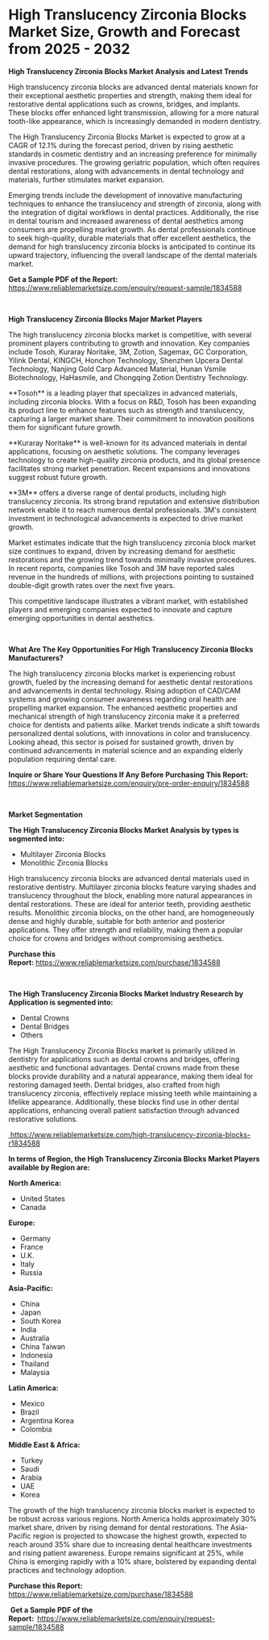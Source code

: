 <p><h1>High Translucency Zirconia Blocks Market Size, Growth and Forecast from 2025 - 2032</h1></p><p><strong>High Translucency Zirconia Blocks Market Analysis and Latest Trends</strong></p>
<p><p>High translucency zirconia blocks are advanced dental materials known for their exceptional aesthetic properties and strength, making them ideal for restorative dental applications such as crowns, bridges, and implants. These blocks offer enhanced light transmission, allowing for a more natural tooth-like appearance, which is increasingly demanded in modern dentistry.</p><p>The High Translucency Zirconia Blocks Market is expected to grow at a CAGR of 12.1% during the forecast period, driven by rising aesthetic standards in cosmetic dentistry and an increasing preference for minimally invasive procedures. The growing geriatric population, which often requires dental restorations, along with advancements in dental technology and materials, further stimulates market expansion. </p><p>Emerging trends include the development of innovative manufacturing techniques to enhance the translucency and strength of zirconia, along with the integration of digital workflows in dental practices. Additionally, the rise in dental tourism and increased awareness of dental aesthetics among consumers are propelling market growth. As dental professionals continue to seek high-quality, durable materials that offer excellent aesthetics, the demand for high translucency zirconia blocks is anticipated to continue its upward trajectory, influencing the overall landscape of the dental materials market.</p></p>
<p><strong>Get a Sample PDF of the Report:&nbsp;</strong> <a href="https://www.reliablemarketsize.com/enquiry/request-sample/1834588?utm_campaign=3181&utm_medium=2&utm_source=Github&utm_content=ia&utm_term=14042025&utm_id=high-translucency-zirconia-blocks">https://www.reliablemarketsize.com/enquiry/request-sample/1834588</a></p>
<p>&nbsp;</p>
<p><strong>High Translucency Zirconia Blocks Major Market Players</strong></p>
<p><p>The high translucency zirconia blocks market is competitive, with several prominent players contributing to growth and innovation. Key companies include Tosoh, Kuraray Noritake, 3M, Zotion, Sagemax, GC Corporation, Yilink Dental, KINGCH, Honchon Technology, Shenzhen Upcera Dental Technology, Nanjing Gold Carp Advanced Material, Hunan Vsmile Biotechnology, HaHasmile, and Chongqing Zotion Dentistry Technology.</p><p>**Tosoh** is a leading player that specializes in advanced materials, including zirconia blocks. With a focus on R&D, Tosoh has been expanding its product line to enhance features such as strength and translucency, capturing a larger market share. Their commitment to innovation positions them for significant future growth.</p><p>**Kuraray Noritake** is well-known for its advanced materials in dental applications, focusing on aesthetic solutions. The company leverages technology to create high-quality zirconia products, and its global presence facilitates strong market penetration. Recent expansions and innovations suggest robust future growth.</p><p>**3M** offers a diverse range of dental products, including high translucency zirconia. Its strong brand reputation and extensive distribution network enable it to reach numerous dental professionals. 3M's consistent investment in technological advancements is expected to drive market growth.</p><p>Market estimates indicate that the high translucency zirconia block market size continues to expand, driven by increasing demand for aesthetic restorations and the growing trend towards minimally invasive procedures. In recent reports, companies like Tosoh and 3M have reported sales revenue in the hundreds of millions, with projections pointing to sustained double-digit growth rates over the next five years. </p><p>This competitive landscape illustrates a vibrant market, with established players and emerging companies expected to innovate and capture emerging opportunities in dental aesthetics.</p></p>
<p>&nbsp;</p>
<p><strong>What Are The Key Opportunities For High Translucency Zirconia Blocks Manufacturers?</strong></p>
<p><p>The high translucency zirconia blocks market is experiencing robust growth, fueled by the increasing demand for aesthetic dental restorations and advancements in dental technology. Rising adoption of CAD/CAM systems and growing consumer awareness regarding oral health are propelling market expansion. The enhanced aesthetic properties and mechanical strength of high translucency zirconia make it a preferred choice for dentists and patients alike. Market trends indicate a shift towards personalized dental solutions, with innovations in color and translucency. Looking ahead, this sector is poised for sustained growth, driven by continued advancements in material science and an expanding elderly population requiring dental care.</p></p>
<p><strong>Inquire or Share Your Questions If Any Before Purchasing This Report:</strong> <a href="https://www.reliablemarketsize.com/enquiry/pre-order-enquiry/1834588?utm_campaign=3181&utm_medium=2&utm_source=Github&utm_content=ia&utm_term=14042025&utm_id=high-translucency-zirconia-blocks">https://www.reliablemarketsize.com/enquiry/pre-order-enquiry/1834588</a></p>
<p>&nbsp;</p>
<p><strong>Market Segmentation</strong></p>
<p><strong>The High Translucency Zirconia Blocks Market Analysis by types is segmented into:</strong></p>
<p><ul><li>Multilayer Zirconia Blocks</li><li>Monolithic Zirconia Blocks</li></ul></p>
<p><p>High translucency zirconia blocks are advanced dental materials used in restorative dentistry. Multilayer zirconia blocks feature varying shades and translucency throughout the block, enabling more natural appearances in dental restorations. These are ideal for anterior teeth, providing aesthetic results. Monolithic zirconia blocks, on the other hand, are homogeneously dense and highly durable, suitable for both anterior and posterior applications. They offer strength and reliability, making them a popular choice for crowns and bridges without compromising aesthetics.</p></p>
<p><strong>Purchase this Report:&nbsp;</strong><a href="https://www.reliablemarketsize.com/purchase/1834588?utm_campaign=3181&utm_medium=2&utm_source=Github&utm_content=ia&utm_term=14042025&utm_id=high-translucency-zirconia-blocks">https://www.reliablemarketsize.com/purchase/1834588</a></p>
<p>&nbsp;</p>
<p><strong>The High Translucency Zirconia Blocks Market Industry Research by Application is segmented into:</strong></p>
<p><ul><li>Dental Crowns</li><li>Dental Bridges</li><li>Others</li></ul></p>
<p><p>The High Translucency Zirconia Blocks market is primarily utilized in dentistry for applications such as dental crowns and bridges, offering aesthetic and functional advantages. Dental crowns made from these blocks provide durability and a natural appearance, making them ideal for restoring damaged teeth. Dental bridges, also crafted from high translucency zirconia, effectively replace missing teeth while maintaining a lifelike appearance. Additionally, these blocks find use in other dental applications, enhancing overall patient satisfaction through advanced restorative solutions.</p></p>
<p><a href="https://www.reliablemarketsize.com/high-translucency-zirconia-blocks-r1834588?utm_campaign=3181&utm_medium=2&utm_source=Github&utm_content=ia&utm_term=14042025&utm_id=high-translucency-zirconia-blocks">&nbsp;https://www.reliablemarketsize.com/high-translucency-zirconia-blocks-r1834588</a></p>
<p><strong>In terms of Region, the High Translucency Zirconia Blocks Market Players available by Region are:</strong></p>
<p>
    <p> <strong> North America: </strong>
        <ul>
            <li>United States</li>
            <li>Canada</li>
        </ul>
        </p> 
    <p> <strong> Europe: </strong>
        <ul>
            <li>Germany</li>
            <li>France</li>
            <li>U.K.</li>
            <li>Italy</li>
            <li>Russia</li>
        </ul>
        </p> 
    <p> <strong> Asia-Pacific: </strong>
        <ul>
            <li>China</li>
            <li>Japan</li>
            <li>South Korea</li>
            <li>India</li>
            <li>Australia</li>
            <li>China Taiwan</li>
            <li>Indonesia</li>
            <li>Thailand</li>
            <li>Malaysia</li>
        </ul>
        </p> 
    <p> <strong> Latin America: </strong>
        <ul>
            <li>Mexico</li>
            <li>Brazil</li>
            <li>Argentina Korea</li>
            <li>Colombia</li>
        </ul>
        </p> 
    <p> <strong> Middle East & Africa: </strong>
        <ul>
            <li>Turkey</li>
            <li>Saudi</li>
            <li>Arabia</li>
            <li>UAE</li>
            <li>Korea</li>
        </ul>
    </p>
    </p>
<p><p>The growth of the high translucency zirconia blocks market is expected to be robust across various regions. North America holds approximately 30% market share, driven by rising demand for dental restorations. The Asia-Pacific region is projected to showcase the highest growth, expected to reach around 35% share due to increasing dental healthcare investments and rising patient awareness. Europe remains significant at 25%, while China is emerging rapidly with a 10% share, bolstered by expanding dental practices and technology adoption.</p></p>
<p><strong>Purchase this Report: </strong><a href="https://www.reliablemarketsize.com/purchase/1834588?utm_campaign=3181&utm_medium=2&utm_source=Github&utm_content=ia&utm_term=14042025&utm_id=high-translucency-zirconia-blocks">https://www.reliablemarketsize.com/purchase/1834588</a></p>
<p>&nbsp;<strong>Get a Sample PDF of the Report:&nbsp;&nbsp;</strong><a href="https://www.reliablemarketsize.com/enquiry/request-sample/1834588?utm_campaign=3181&utm_medium=2&utm_source=Github&utm_content=ia&utm_term=14042025&utm_id=high-translucency-zirconia-blocks">https://www.reliablemarketsize.com/enquiry/request-sample/1834588</a></p>
<p><strong></strong></p>
<p><p></p><p></p><p></p></p>